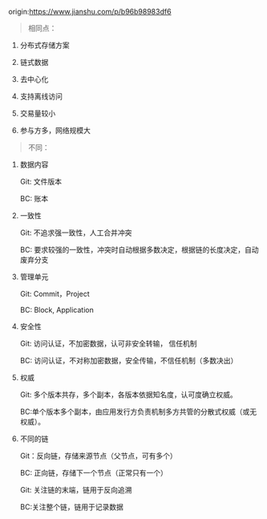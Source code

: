 origin:https://www.jianshu.com/p/b96b98983df6

> 相同点：

1. 分布式存储方案

2. 链式数据

3. 去中心化

4. 支持离线访问

5. 交易量较小

6. 参与方多，网络规模大


> 不同：

1. 数据内容

    Git: 文件版本

    BC: 账本


2. 一致性

    Git: 不追求强一致性，人工合并冲突

    BC: 要求较强的一致性，冲突时自动根据多数决定，根据链的长度决定，自动废弃分支


3. 管理单元

    Git: Commit，Project

    BC: Block, Application


4. 安全性

    Git: 访问认证，不加密数据，认可非安全转输， 信任机制

    BC: 访问认证，不对称加密数据，安全传输，不信任机制（多数决出）

5. 权威

    Git: 多个版本共存，多个副本，各版本依据知名度，认可度确立权威。

    BC:单个版本多个副本，由应用发行方负责机制多方共管的分散式权威（或无权威）。

6. 不同的链

    Git：反向链，存储来源节点（父节点，可有多个）

    BC: 正向链，存储下一个节点（正常只有一个）

    Git: 关注链的末端，链用于反向追溯

    BC:关注整个链，链用于记录数据



